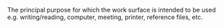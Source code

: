 ﻿The principal purpose for which the work surface is intended to be used e.g. writing/reading, computer, meeting, printer, reference files, etc.